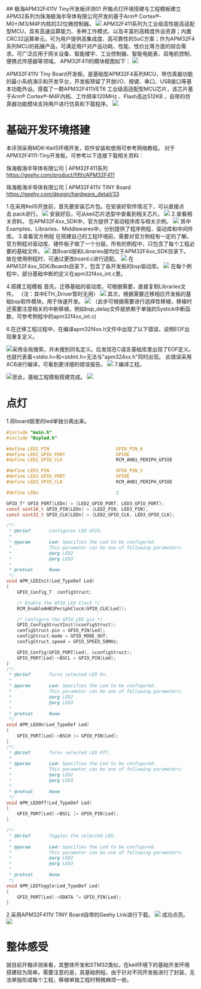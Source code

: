 ﻿﻿﻿## 极海APM32F411V Tiny开发板评测01 开箱点灯环境搭建与工程模板建立
APM32系列为珠海极海半导体有限公司开发的基于Arm® Cortex®-M0+/M3/M4F内核的32位微控制器。
![](pic/apm32-led-01.jpg)
APM32F411系列为工业级高性能高适配型MCU，具有高速运算能力、多种工作模式、以及丰富的高精度外设资源；内置CRC32运算单元，可为用户提供高集成度、高可靠性的SoC方案；作为APM32F4系列MCU的拓展产品，可满足用户对产品功耗、性能、性价比等方面的综合需求。可广泛应用于网关设备、智能楼宇、工业控制器、智能电能表、双电机控制、便携式传感器等领域。
APM32F411的模块框图如下：
![](pic/apm32-led-02.jpg)

APM32F411V Tiny Board开发板，是基础型APM32F4系列MCU，带仿真器功能的最小系统演示和开发平台，开发板预留了开放I/O、按键、串口、USB接口等基本功能外设。搭载了一颗APM32F411VET6 工业级高适配型MCU芯片，该芯片基于Arm® Cortex®-M4F内核、工作频率120MHz 、Flash高达512KB ，自带的仿真器功能模块支持用户进行仿真和下载程序。
![](pic/apm32-led-03.jpg)

# 基础开发环境搭建
本评测采用MDK-Keil5环境开发，软件安装和使用可参考网络教程。
对于APM32F4111-Tiny开发板，可参考以下连接下载相关资料：

珠海极海半导体有限公司 | APM32F411系列
https://geehy.com/product/fifth/APM32F411

珠海极海半导体有限公司 | APM32F411V TINY Board
https://geehy.com/design/hardware_detail/33

1.在采用Keil5开放前，首先要安装芯片包。在安装好软件情况下，可以直接点击.pack进行。
![](pic/apm32-led-04.jpg)
安装好后，可从keil芯片选型中查看到相关芯片。
![](pic/apm32-led-05.jpg)
2.查看相关资料。
在APM32F4xx_SDK中，官方提供了驱动程序库与相关示例。
![](pic/apm32-led-06.jpg)
其中Examples、Libraries、Middlewares中，分别提供了程序例程、驱动库和中间件库。
3.查看官方例程
在搭建自己的工程环境前，需要对官方例程有一定的了解。
官方例程对驱动库、硬件板子做了一个分层。所有的例程中，只包含了每个工程必要的基础文件。
![](pic/apm32-led-07.jpg)
其Board层和Libraries层均位于APM32F4xx_SDK目录下。
故在使用例程时，可通过更改board.c进行适配。
![](pic/apm32-led-08.jpg)
在APM32F4xx_SDK/Boards目录下，包含了各开发板的bsp驱动库。
![](pic/apm32-led-09.jpg)
在每个例程中，部分基础中断的定义在apm32f4xx_int.c里。

4.搭建工程模板
首先，迁移基础的驱动库，可根据需要，直接复制Libraries文件。
（注：其中ETH_Driver暂时无用）
![](pic/apm32-led-10.jpg)
其次，根据需要迁移相应开发板的基础bsp软件模块，用于快速开发。
![](pic/apm32-led-11.jpg)
（此步可根据需要进行选择性移植，移植时还需要注意相关的中断移植，例如bsp_delay文件就依赖于单独的Systick中断函数，可参考例程中的apm32f4xx_int.c)

6.在迁移工程过程中，在编译apm32f4xx.h文件中出现了以下错误，说明EOF出现重复定义。

![](pic/apm32-led-12.jpg)采用全局搜索，并未搜到同名定义。后发现在C语言基础库里出现了EOF定义。也就代表着<stdio.h>和<stdint.h>无法与"apm324xx.h"同时出现。
此错误采用AC6进行编译，可看到更详细的错误报告。
![](pic/apm32-led-13.jpg)
7.编译工程。

![](pic/apm32-led-14.jpg)至此，基础工程模板搭建完成。
![](pic/apm32-led-15.jpg)

# 点灯
1.将board层里的led单独分离出来。

```c
#include "main.h"
#include "Bspled.h"

#define LED2_PIN                         GPIO_PIN_6
#define LED2_GPIO_PORT                   GPIOE
#define LED2_GPIO_CLK                    RCM_AHB1_PERIPH_GPIOE

#define LED3_PIN                         GPIO_PIN_5
#define LED3_GPIO_PORT                   GPIOE
#define LED3_GPIO_CLK                    RCM_AHB1_PERIPH_GPIOE

#define LEDn                             2

GPIO_T* GPIO_PORT[LEDn] = {LED2_GPIO_PORT, LED3_GPIO_PORT};
const uint16_t GPIO_PIN[LEDn] = {LED2_PIN, LED3_PIN};
const uint32_t GPIO_CLK[LEDn] = {LED2_GPIO_CLK, LED3_GPIO_CLK};

/*!
 * @brief       Configures LED GPIO.
 *
 * @param       Led: Specifies the Led to be configured.
 *              This parameter can be one of following parameters:
 *              @arg LED2
 *              @arg LED3
 *
 * @retval      None
 */
void APM_LEDInit(Led_TypeDef Led)
{
    GPIO_Config_T  configStruct;

    /* Enable the GPIO_LED Clock */
    RCM_EnableAHB1PeriphClock(GPIO_CLK[Led]);

    /* Configure the GPIO_LED pin */
    GPIO_ConfigStructInit(&configStruct);
    configStruct.pin = GPIO_PIN[Led];
    configStruct.mode = GPIO_MODE_OUT;
    configStruct.speed = GPIO_SPEED_50MHz;

    GPIO_Config(GPIO_PORT[Led], &configStruct);
    GPIO_PORT[Led]->BSCL = GPIO_PIN[Led];
}
/*!
 * @brief       Turns selected LED On.
 *
 * @param       Led: Specifies the Led to be configured.
 *              This parameter can be one of following parameters:
 *              @arg LED2
 *              @arg LED3
 *
 * @retval      None
 */
void APM_LEDOn(Led_TypeDef Led)
{
    GPIO_PORT[Led]->BSCH |= GPIO_PIN[Led];
}
/*!
 * @brief       Turns selected LED Off.
 *
 * @param       Led: Specifies the Led to be configured.
 *              This parameter can be one of following parameters:
 *              @arg LED2
 *              @arg LED3
 *
 * @retval      None
 */
void APM_LEDOff(Led_TypeDef Led)
{
    GPIO_PORT[Led]->BSCL |= GPIO_PIN[Led];
}

/*!
 * @brief       Toggles the selected LED.
 *
 * @param       Led: Specifies the Led to be configured.
 *              This parameter can be one of following parameters:
 *              @arg LED2
 *              @arg LED3
 *
 * @retval      None
 */
void APM_LEDToggle(Led_TypeDef Led)
{
    GPIO_PORT[Led]->ODATA ^= GPIO_PIN[Led];
}

```
2.采用APM32F411V TINY Board自带的Geehy Link进行下载。
![](pic/apm32-led-15-1.jpg)
成功点亮。
![](pic/apm32-led-16.jpg)

# 整体感受
就目前开箱评测来看，其整体开发和STM32类似，在keil环境下的基础开发环境搭建较为简单。需要注意的是，其基础例程，由于针对不同开发板进行了封装，无法单独形成每个工程，移植单独工程时稍微麻烦一些。
